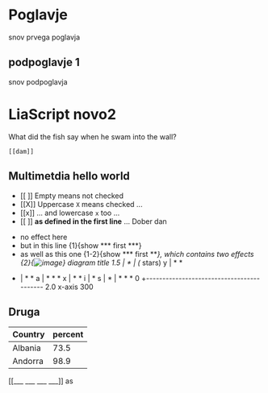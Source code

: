 # Poglavje
snov prvega poglavja

## podpoglavje 1
snov podpoglavja

# LiaScript novo2

What did the fish say when he swam into the wall?

    [[dam]]
## Multimetdia hello world
- [[ ]] Empty means not checked
- [[X]] Uppercase `X` means checked ...
- [[x]] ... and lowercase `x` too ...
- [[ ]] **as defined in the first line** ...
Dober dan
* no effect here
* but in this line {1}{show *** first ***}
* as well as this one {1-2}{show *** first ***}, which contains two effects
  {2}{![image](https://upload.wikimedia.org/wikipedia/commons/d/d0/Creative-Tail-Animal-lion.svg)}
  diagram title
1.5 |           *
|                                 (* stars)
y |        *      *
- |      *          *
a |     *             *       *
x |    *                 *
i |     *
s |  *
| *                              *        *
0 +------------------------------------------
2.0              x-axis                300

## Druga
<!-- data-type="map" data-src="https://code.highcharts.com/mapdata/custom/europe.geo.json" -->
| Country                | percent |
| ---------------------- | ------- |
| Albania                | 73.5    |
| Andorra                | 98.9    |

[[___ ___ ___ ___]]
as
